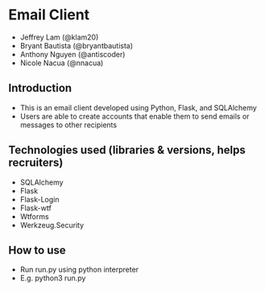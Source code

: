 # Email Client
- Jeffrey Lam (@klam20)
- Bryant Bautista (@bryantbautista)
- Anthony Nguyen (@antiscoder)
- Nicole Nacua (@nnacua)

## Introduction
- This is an email client developed using Python, Flask, and SQLAlchemy
- Users are able to create accounts that enable them to send emails or messages to other recipients

## Technologies used (libraries & versions, helps recruiters)
- SQLAlchemy
- Flask
- Flask-Login
- Flask-wtf
- Wtforms
- Werkzeug.Security

## How to use
- Run run.py using python interpreter
- E.g. python3 run.py
